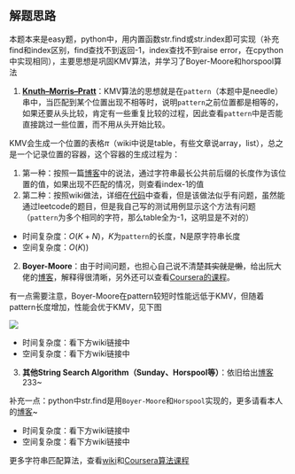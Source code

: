 ## 解题思路
本题本来是easy题，python中，用内置函数str.find或str.index即可实现（补充find和index区别，find查找不到返回-1，index查找不到raise error，在cpython中实现相同），主要思想是巩固KMV算法，并学习了Boyer-Moore和horspool算法

1. **[Knuth–Morris–Pratt](https://en.wikipedia.org/wiki/Knuth%E2%80%93Morris%E2%80%93Pratt_algorithm)**：KMV算法的思想就是在`pattern`（本题中是needle）串中，当匹配到某个位置出现不相等时，说明`pattern`之前位置都是相等的，如果还要从头比较，肯定有一些重复比较的过程，因此查看`pattern`中是否能直接跳过一些位置，而不用从头开始比较。

KMV会生成一个位置的表格$\pi$（wiki中说是table，有些文章说array，list），总之是一个记录位置的容器，这个容器的生成过程为：
1. 第一种：按照一篇[博客](https://www.cnblogs.com/gaochundong/p/string_matching.html)中的说法，通过字符串最长公共前后缀的长度作为该位置的值，如果出现不匹配的情况，则查看index-1的值
2. 第二种：按照wiki做法，详细在[代码](.\kmv_wiki.py)中查看，但是该做法似乎有问题，虽然能通过leetcode的题目，但是我自己写的测试用例显示这个方法有问题（`pattern`为多个相同的字符，那么table全为-1，这明显是不对的）
 + 时间复杂度：$O(K+N)$，$K$为`pattern`的长度，N是原字符串长度
 + 空间复杂度：$O(K))$

2. **Boyer-Moore**：由于时间问题，也担心自己说不清楚~~其实就是懒~~，给出阮大佬的[博客](http://www.ruanyifeng.com/blog/2013/05/boyer-moore_string_search_algorithm.html)，解释得很清晰，另外还可以查看[Coursera的课程](https://www.coursera.org/lecture/algorithms-part2/boyer-moore-CYxOT)。

有一点需要注意，Boyer-Moore在pattern较短时性能远低于KMV，但随着pattern长度增加，性能会优于KMV，见下图

![](http://orion.lcg.ufrj.br/Dr.Dobbs/books/book5/236_a.gif)

 + 时间复杂度：看下方wiki链接中
 + 空间复杂度：看下方wiki链接中

3. **其他String Search Algorithm（Sunday、Horspool等）**：依旧给出[博客](https://blog.csdn.net/qq_33515733/article/details/81163135) 233~

补充一点：python中str.find是用`Boyer-Moore`和`Horspool`实现的，更多请看本人的[博客](https://pfan8.github.io/2020/01/24/python%E6%BA%90%E7%A0%81%E6%8E%A2%E7%A9%B6/)~

 + 时间复杂度：看下方wiki链接中
 + 空间复杂度：看下方wiki链接中


更多字符串匹配算法，查看[wiki](https://en.wikipedia.org/wiki/String-searching_algorithm)和[Coursera算法课程](https://www.coursera.org/lecture/algorithms-part2/boyer-moore-CYxOT)